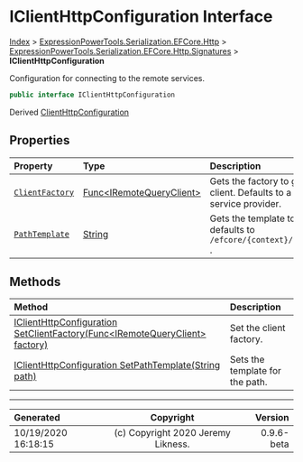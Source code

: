 ﻿# IClientHttpConfiguration Interface

[Index](../index.md) > [ExpressionPowerTools.Serialization.EFCore.Http](ExpressionPowerTools.Serialization.EFCore.Http.a.md) > [ExpressionPowerTools.Serialization.EFCore.Http.Signatures](ExpressionPowerTools.Serialization.EFCore.Http.Signatures.n.md) > **IClientHttpConfiguration**

Configuration for connecting to the remote services.

```csharp
public interface IClientHttpConfiguration
```

Derived  [ClientHttpConfiguration](ExpressionPowerTools.Serialization.EFCore.Http.Configuration.ClientHttpConfiguration.cs.md) 

## Properties

| Property | Type | Description |
| :-- | :-- | :-- |
| [`ClientFactory`](ExpressionPowerTools.Serialization.EFCore.Http.Signatures.IClientHttpConfiguration.ClientFactory.prop.md) | [Func&lt;IRemoteQueryClient>](https://docs.microsoft.com/dotnet/api/system.func-1) | Gets the factory to generate the client. Defaults to a call from the service provider. |
| [`PathTemplate`](ExpressionPowerTools.Serialization.EFCore.Http.Signatures.IClientHttpConfiguration.PathTemplate.prop.md) | [String](https://docs.microsoft.com/dotnet/api/system.string) | Gets the template to use, defaults to `/efcore/{context}/{collection}` . |

## Methods

| Method | Description |
| :-- | :-- |
| [IClientHttpConfiguration SetClientFactory(Func&lt;IRemoteQueryClient> factory)](ExpressionPowerTools.Serialization.EFCore.Http.Signatures.IClientHttpConfiguration.SetClientFactory.m.md) | Set the client factory. |
| [IClientHttpConfiguration SetPathTemplate(String path)](ExpressionPowerTools.Serialization.EFCore.Http.Signatures.IClientHttpConfiguration.SetPathTemplate.m.md) | Sets the template for the path. |

---

| Generated | Copyright | Version |
| :-- | :-: | --: |
| 10/19/2020 16:18:15 | (c) Copyright 2020 Jeremy Likness. | 0.9.6-beta |
